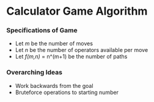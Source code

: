 # Calculator Game Algorithm

### Specifications of Game
- Let *m* be the number of moves
- Let *n* be the number of operators available per move
- Let *f(m,n)* = n^(m+1) be the number of paths

### Overarching Ideas
- Work backwards from the goal
- Bruteforce operations to starting number
